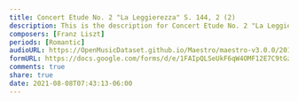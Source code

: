 ```yaml
---
title: Concert Etude No. 2 "La Leggierezza" S. 144, 2 (2)
description: This is the description for Concert Etude No. 2 "La Leggierezza" S. 144, 2 by Franz Liszt
composers: [Franz Liszt]
periods: [Romantic]
audioURL: https://OpenMusicDataset.github.io/Maestro/maestro-v3.0.0/2011/MIDI-Unprocessed_05_R1_2011_MID--AUDIO_R1-D2_11_Track11_wav.midi
formURL: https://docs.google.com/forms/d/e/1FAIpQLSeUkF6qW4OMF12E7C9tGzUlVKGRtm8AL_GBOdqHkeFsuqXpYA/viewform
comments: true
share: true
date: 2021-08-08T07:43:13-06:00
---
```


